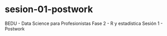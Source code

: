# sesion-01-postwork

BEDU - Data Science para Profesionistas
Fase 2 - R y estadística
Sesión 1 - Postwork
